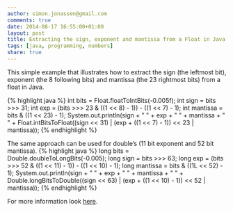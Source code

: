 ```yaml
---
author: simon.jonassen@gmail.com
comments: true
date: 2014-08-17 16:55:00+01:00
layout: post
title: Extracting the sign, exponent and mantissa from a Float in Java
tags: [java, programming, numbers]
share: true
---
```

This simple example that illustrates how to extract the sign (the leftmost bit), exponent (the 8 following bits) and mantissa (the 23 rightmost bits) from a float in Java.

{% highlight java %}
int bits = Float.floatToIntBits(-0.005f);
int sign = bits >>> 31;
int exp = (bits >>> 23 & ((1 << 8) - 1)) - ((1 << 7) - 1);
int mantissa = bits & ((1 << 23) - 1);
System.out.println(sign + " " + exp + " " + mantissa + " " +
    Float.intBitsToFloat((sign << 31) | (exp + ((1 << 7) - 1)) << 23 | mantissa));
{% endhighlight %}

The same approach can be used for double’s (11 bit exponent and 52 bit mantissa).
{% highlight java %}
long bits = Double.doubleToLongBits(-0.005);
long sign = bits >>> 63;
long exp = (bits >>> 52 & ((1 << 11) - 1)) - ((1 << 10) - 1);
long mantissa = bits & ((1L << 52) - 1);
System.out.println(sign + " " + exp + " " + mantissa + " " +
    Double.longBitsToDouble((sign << 63) | (exp + ((1 << 10) - 1)) << 52 | mantissa));
{% endhighlight %}

For more information look [here](http://www.artima.com/underthehood/floatingP.html).
